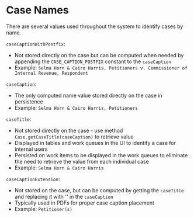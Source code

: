 # Case Names

There are several values used throughout the system to identify cases by name.

`caseCaptionWithPostfix`: 
* Not stored directly on the case but can be computed when needed by appending the `CASE_CAPTION_POSTFIX` constant to the `caseCaption`
* Example: `Selma Horn & Cairo Harris, Petitioners v. Commissioner of Internal Revenue, Respondent`

`caseCaption`:
* The only computed name value stored directly on the case in persistence
* Example: `Selma Horn & Cairo Harris, Petitioners`

`caseTitle`:
* Not stored directly on the case - use method `Case.getCaseTitle(caseCaption)` to retrieve value
* Displayed in tables and work queues in the UI to identify a case for internal users
* Persisted on work items to be displayed in the work queues to eliminate the need to retrieve the value from each individual case
* Example: `Selma Horn & Cairo Harris`

`caseCaptionExtension`:
* Not stored on the case, but can be computed by getting the `caseTitle` and replacing it with '' in the `caseCaption`
* Typically used in PDFs for proper case caption placement
* Example: `Petitioner(s)`